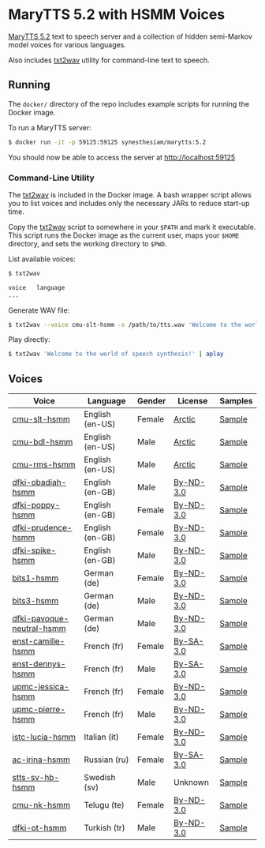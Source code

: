 # MaryTTS 5.2 with HSMM Voices

[MaryTTS 5.2](http://mary.dfki.de) text to speech server and a collection of hidden semi-Markov model voices for various languages.

Also includes [txt2wav](https://github.com/marytts/marytts-txt2wav) utility for command-line text to speech.

## Running

The `docker/` directory of the repo includes example scripts for running the Docker image.

To run a MaryTTS server:

```bash
$ docker run -it -p 59125:59125 synesthesiam/marytts:5.2
```

You should now be able to access the server at [http://localhost:59125](http://localhost:59125)

### Command-Line Utility

The [txt2wav](https://github.com/marytts/marytts-txt2wav) is included in the Docker image.
A bash wrapper script allows you to list voices and includes only the necessary JARs to reduce start-up time.

Copy the [txt2wav](docker/txt2wav) script to somewhere in your `$PATH` and mark it executable.
This script runs the Docker image as the current user, maps your `$HOME` directory, and sets the working directory to `$PWD`.

List available voices:

```bash
$ txt2wav

voice	language
...
```

Generate WAV file:

```bash
$ txt2wav --voice cmu-slt-hsmm -o /path/to/tts.wav 'Welcome to the world of speech synthesis!'
```

Play directly:

```bash
$ txt2wav 'Welcome to the world of speech synthesis!' | aplay
```

## Voices

| Voice                                                                                   | Language        | Gender   | License                         | Samples                                         |
| -----                                                                                   | ----------      | -------- | ---------                       | ---                                             |
| [cmu-slt-hsmm](https://github.com/marytts/voice-cmu-slt-hsmm)                           | English (en-US) | Female   | [Arctic](licenses/ARCTIC)       | [Sample](samples/cmu-slt-hsmm.wav)              |
| [cmu-bdl-hsmm](https://github.com/marytts/voice-cmu-bdl-hsmm)                           | English (en-US) | Male     | [Arctic](licenses/ARCTIC)       | [Sample](samples/cmu-bdl-hsmm.wav)              |
| [cmu-rms-hsmm](https://github.com/marytts/voice-cmu-rms-hsmm)                           | English (en-US) | Male     | [Arctic](licenses/ARCTIC)       | [Sample](samples/cmu-rms-hsmm.wav)              |
| [dfki-obadiah-hsmm](https://github.com/marytts/voice-dfki-obadiah-hsmm)                 | English (en-GB) | Male     | [By-ND-3.0](licenses/BY-ND-3.0) | [Sample](samples/dfki-obadiah-hsmm.wav)         |
| [dfki-poppy-hsmm](https://github.com/marytts/voice-dfki-poppy-hsmm)                     | English (en-GB) | Female   | [By-ND-3.0](licenses/BY-ND-3.0) | [Sample](samples/dfki-poppy-hsmm.wav)           |
| [dfki-prudence-hsmm](https://github.com/marytts/voice-prudence-slt-hsmm)                | English (en-GB) | Female   | [By-ND-3.0](licenses/BY-ND-3.0) | [Sample](samples/dfki-prudence-hsmm.wav)        |
| [dfki-spike-hsmm](https://github.com/marytts/voice-dfki-spike-hsmm)                     | English (en-GB) | Male     | [By-ND-3.0](licenses/BY-ND-3.0) | [Sample](samples/dfki-spike-hsmm.wav)           |
| [bits1-hsmm](https://github.com/marytts/voice-bits1-hsmm)                               | German (de)     | Female   | [By-ND-3.0](licenses/BY-ND-3.0) | [Sample](samples/bits1-hsmm.wav)                |
| [bits3-hsmm](https://github.com/marytts/voice-bits3-hsmm)                               | German (de)     | Male     | [By-ND-3.0](licenses/BY-ND-3.0) | [Sample](samples/bits3-hsmm.wav)                |
| [dfki-pavoque-neutral-hsmm](https://github.com/marytts/voice-dfki-pavoque-neutral-hsmm) | German (de)     | Male     | [By-ND-3.0](licenses/BY-ND-3.0) | [Sample](samples/dfki-pavoque-neutral-hsmm.wav) |
| [enst-camille-hsmm](https://github.com/marytts/voice-enst-camille-hsmm)                 | French (fr)     | Female   | [By-SA-3.0](licenses/BY-SA-3.0) | [Sample](samples/enst-camille-hsmm.wav)         |
| [enst-dennys-hsmm](https://github.com/marytts/voice-enst-dennys-hsmm)                   | French (fr)     | Male     | [By-SA-3.0](licenses/BY-SA-3.0) | [Sample](samples/enst-dennys-hsmm.wav)          |
| [upmc-jessica-hsmm](https://github.com/marytts/voice-upmc-jessica-hsmm)                 | French (fr)     | Female   | [By-ND-3.0](licenses/BY-ND-3.0) | [Sample](samples/upmc-jessica-hsmm.wav)         |
| [upmc-pierre-hsmm](https://github.com/marytts/voice-upmc-pierre-hsmm)                   | French (fr)     | Male     | [By-ND-3.0](licenses/BY-ND-3.0) | [Sample](samples/upmc-pierre-hsmm.wav)          |
| [istc-lucia-hsmm](https://github.com/marytts/voice-istc-lucia-hsmm)                     | Italian (it)    | Female   | [By-ND-3.0](licenses/BY-ND-3.0) | [Sample](samples/istc-lucia-hsmm.wav)           |
| [ac-irina-hsmm](https://github.com/marytts/voice-ac-irina)                              | Russian (ru)    | Female   | [By-SA-3.0](licenses/BY-SA-3.0) | [Sample](samples/ac-irina-hsmm.wav)             |
| [stts-sv-hb-hsmm](https://github.com/HaraldBerthelsen/voice-stts-sv-hb-hsmm)            | Swedish (sv)    | Male     | Unknown                         | [Sample](samples/stts-sv-hb-hsmm.wav)           |
| [cmu-nk-hsmm](https://github.com/marytts/voice-cmu-nk-hsmm)                             | Telugu (te)     | Female   | [By-ND-3.0](licenses/BY-ND-3.0) | [Sample](samples/cmu-nk-hsmm.wav)               |
| [dfki-ot-hsmm](https://github.com/marytts/voice-dfki-ot-hsmm)                           | Turkish (tr)    | Male     | [By-ND-3.0](licenses/BY-ND-3.0) | [Sample](samples/dfki-ot-hsmm.wav)              |
